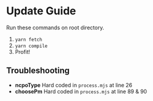 # Update Guide

Run these commands on root directory.

1. `yarn fetch`
2. `yarn compile`
3. Profit!

## Troubleshooting

- **ncpoType** Hard coded in `process.mjs` at line 26
- **choosePm** Hard coded in `process.mjs` at line 89 & 90
